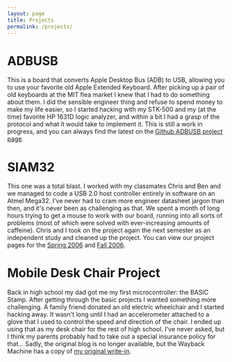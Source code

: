 ```yaml
---
layout: page
title: Projects
permalink: /projects/
---
```


# ADBUSB

This is a board that converts Apple Desktop Bus (ADB) to USB, allowing you to use your favorite old Apple Extended Keyboard. After picking up a pair of old keyboards at the MIT flea market I knew that I had to do something about them. I did the sensible engineer thing and refuse to spend money to make my life easier, so I started hacking with my STK-500 and my (at the time) favorite HP 1631D logic analyzer, and within a bit I had a grasp of the protocol and what it would take to implement it. This is still a work in progress, and you can always find the latest on the [Github ADBUSB project page][adbusb].

[adbusb]: https://github.com/devrintalen/adbusb

# SIAM32

This one was a total blast. I worked with my classmates Chris and Ben and we managed to code a USB 2.0 host controller entirely in software on an Atmel Mega32. I've never had to cram more engineer datasheet jargon than then, and it's never been as challenging as that. We spent a month of long hours trying to get a mouse to work with our board, running into all sorts of problems (most of which were solved with ever-increasing amounts of caffeine). Chris and I took on the project again the next semester as an independent study and cleaned up the project. You can view our project pages for the [Spring 2006][spring2006] and [Fall 2006][fall2006].

[fall2006]: https://web.archive.org/web/20080519114136/https://instruct1.cit.cornell.edu/courses/eceprojectsland/STUDENTPROJ/2007to2008/blh36_cdl28_dct23/index.html
[spring2006]: https://web.archive.org/web/20081226100637/http://courses.cit.cornell.edu/ee476/FinalProjects/s2007/blh36_cdl28_dct23/blh36_cdl28_dct23/index.html

# Mobile Desk Chair Project

Back in high school my dad got me my first microcontroller: the BASIC Stamp. After getting through the basic projects I wanted something more challenging. A family friend donated an old electric wheelchair and I started hacking away. It wasn't long until I had an accelerometer attached to a glove that I used to control the speed and direction of the chair. I ended up using that as my desk chair for the rest of high school. I've never asked, but I think my parents probably had to take out a special insurance policy for that... Sadly, the original blog is no longer available, but the Wayback Machine has a copy of [my original write-in][parallax].

[parallax]: https://web.archive.org/web/20080821134625/http://www.parallax.com/tabid/322/Default.aspx